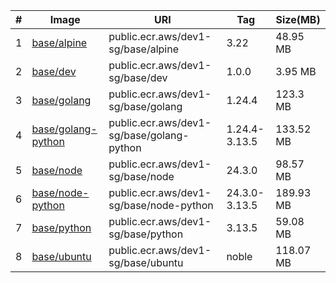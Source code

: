 |#|Image|URI|Tag|Size(MB)|
|---|---|---|---|---|
|1|[base/alpine](https://gallery.ecr.aws/dev1-sg/base/alpine)|public.ecr.aws/dev1-sg/base/alpine|3.22|48.95 MB|
|2|[base/dev](https://gallery.ecr.aws/dev1-sg/base/dev)|public.ecr.aws/dev1-sg/base/dev|1.0.0|3.95 MB|
|3|[base/golang](https://gallery.ecr.aws/dev1-sg/base/golang)|public.ecr.aws/dev1-sg/base/golang|1.24.4|123.3 MB|
|4|[base/golang-python](https://gallery.ecr.aws/dev1-sg/base/golang-python)|public.ecr.aws/dev1-sg/base/golang-python|1.24.4-3.13.5|133.52 MB|
|5|[base/node](https://gallery.ecr.aws/dev1-sg/base/node)|public.ecr.aws/dev1-sg/base/node|24.3.0|98.57 MB|
|6|[base/node-python](https://gallery.ecr.aws/dev1-sg/base/node-python)|public.ecr.aws/dev1-sg/base/node-python|24.3.0-3.13.5|189.93 MB|
|7|[base/python](https://gallery.ecr.aws/dev1-sg/base/python)|public.ecr.aws/dev1-sg/base/python|3.13.5|59.08 MB|
|8|[base/ubuntu](https://gallery.ecr.aws/dev1-sg/base/ubuntu)|public.ecr.aws/dev1-sg/base/ubuntu|noble|118.07 MB|

